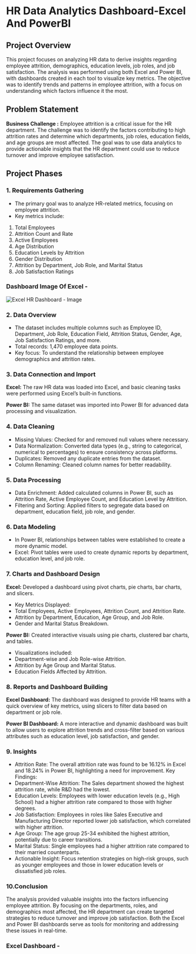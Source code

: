 # HR Data Analytics Dashboard-Excel And PowerBI

## Project Overview
This project focuses on analyzing HR data to derive insights regarding employee attrition, demographics, education levels, job roles, and job satisfaction. The analysis was performed using both Excel and Power BI, with dashboards created in each tool to visualize key metrics. The objective was to identify trends and patterns in employee attrition, with a focus on understanding which factors influence it the most.

## Problem Statement
**Business Challenge :**  Employee attrition is a critical issue for the HR department. The challenge was to identify the factors contributing to high attrition rates and determine which departments, job roles, education fields, and age groups are most affected. The goal was to use data analytics to provide actionable insights that the HR department could use to reduce turnover and improve employee satisfaction.

## Project Phases

### 1. Requirements Gathering
- The primary goal was to analyze HR-related metrics, focusing on employee attrition.
- Key metrics include:
1. Total Employees
2. Attrition Count and Rate
3. Active Employees
4. Age Distribution
5. Education Levels by Attrition
6. Gender Distribution
7. Attrition by Department, Job Role, and Marital Status
8. Job Satisfaction Ratings

### Dashboard Image Of Excel -

![Excel HR Dashboard - Image](https://github.com/user-attachments/assets/3af9f2b2-d78a-49fd-992e-aff7cc96f3b1)

   
### 2. Data Overview
- The dataset includes multiple columns such as Employee ID, Department, Job Role, Education Field, Attrition Status, Gender, Age, Job Satisfaction Ratings, and more.
- Total records: 1,470 employee data points.
- Key focus: To understand the relationship between employee demographics and attrition rates.
  
### 3. Data Connection and Import
**Excel:** The raw HR data was loaded into Excel, and basic cleaning tasks were performed using Excel’s built-in functions.

**Power BI:** The same dataset was imported into Power BI for advanced data processing and visualization.

### 4. Data Cleaning
- Missing Values: Checked for and removed null values where necessary.
- Data Normalization: Converted data types (e.g., string to categorical, numerical to percentages) to ensure consistency across platforms.
- Duplicates: Removed any duplicate entries from the dataset.
- Column Renaming: Cleaned column names for better readability.
  
### 5. Data Processing
- Data Enrichment: Added calculated columns in Power BI, such as Attrition Rate, Active Employee Count, and Education Level by Attrition.
- Filtering and Sorting: Applied filters to segregate data based on department, education field, job role, and gender.
  
### 6. Data Modeling
- In Power BI, relationships between tables were established to create a more dynamic model.
- Excel: Pivot tables were used to create dynamic reports by department, education level, and job role.

### 7. Charts and Dashboard Design
**Excel:** Developed a dashboard using pivot charts, pie charts, bar charts, and slicers.
- Key Metrics Displayed:
- Total Employees, Active Employees, Attrition Count, and Attrition Rate.
- Attrition by Department, Education, Age Group, and Job Role.
- Gender and Marital Status Breakdown.
  
**Power BI:** Created interactive visuals using pie charts, clustered bar charts, and tables.
- Visualizations included:
- Department-wise and Job Role-wise Attrition.
- Attrition by Age Group and Marital Status.
- Education Fields Affected by Attrition.
  
### 8. Reports and Dashboard Building
**Excel Dashboard:** The dashboard was designed to provide HR teams with a quick overview of key metrics, using slicers to filter data based on department or job role.

**Power BI Dashboard:** A more interactive and dynamic dashboard was built to allow users to explore attrition trends and cross-filter based on various attributes such as education level, job satisfaction, and gender.

### 9. Insights
- Attrition Rate: The overall attrition rate was found to be 16.12% in Excel and 18.24% in Power BI, highlighting a need for improvement.
Key Findings:
- Department-Wise Attrition: The Sales department showed the highest attrition rate, while R&D had the lowest.
- Education Levels: Employees with lower education levels (e.g., High School) had a higher attrition rate compared to those with higher degrees.
- Job Satisfaction: Employees in roles like Sales Executive and Manufacturing Director reported lower job satisfaction, which correlated with higher attrition.
- Age Group: The age group 25-34 exhibited the highest attrition, potentially due to career transitions.
- Marital Status: Single employees had a higher attrition rate compared to their married counterparts.
- Actionable Insight: Focus retention strategies on high-risk groups, such as younger employees and those in lower education levels or dissatisfied job roles.

### 10.Conclusion
The analysis provided valuable insights into the factors influencing employee attrition. By focusing on the departments, roles, and demographics most affected, the HR department can create targeted strategies to reduce turnover and improve job satisfaction. Both the Excel and Power BI dashboards serve as tools for monitoring and addressing these issues in real-time.

### Excel Dashboard - 
